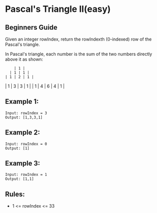 # Pascal's Triangle II(easy)

## Beginners Guide

Given an integer rowIndex, return the rowIndexth (0-indexed) row of the Pascal's triangle.

In Pascal's triangle, each number is the sum of the two numbers directly above it as shown:

        | 1 |
      | 1 | 1 |
    | 1 | 2 | 1 |
  | 1 | 3 | 3 | 1 | 
| 1 | 4 | 6 | 4 | 1 |


Example 1:
---
```go=
Input: rowIndex = 3
Output: [1,3,3,1]
```

Example 2:
---
```go=
Input: rowIndex = 0
Output: [1]
```

Example 3:
---
```go=
Input: rowIndex = 1
Output: [1,1]
```

Rules:
---
* 1 <= rowIndex <= 33